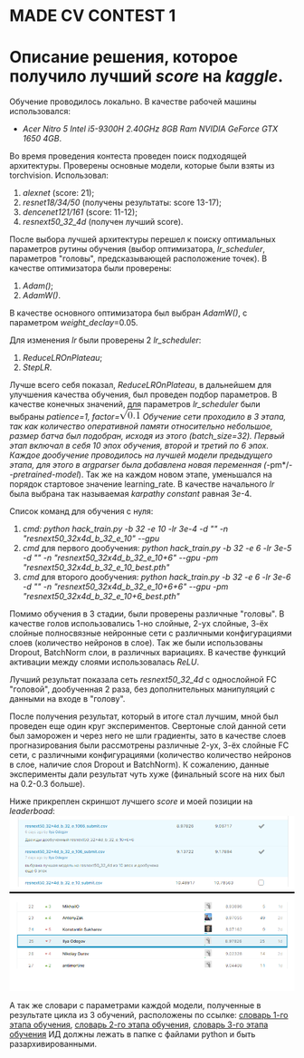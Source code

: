 # MADE CV CONTEST 1
# Описание решения, которое получило лучший *score* на *kaggle*.

 Обучение проводилось локально. В качестве рабочей машины использовался:
  * *Acer Nitro 5 Intel i5-9300H 2.40GHz 8GB Ram NVIDIA GeForce GTX 1650 4GB*.

 Во время проведения контеста проведен поиск подходящей архитектуры. Проверены основные модели, которые были взяты из torchvision. Использовал:
  1. *alexnet* (score: 21);
  2. *resnet18/34/50* (получены результаты: score 13-17);
  3. *dencenet121/161* (score: 11-12);
  4. *resnext50_32_4d* (получен лучший score).

 После выбора лучшей архитектуры перешел к поиску оптимальных параметров рутины обучения (выбор оптимизатора, *lr_scheduler*, параметров "головы", предсказывающей расположение точек). В качестве оптимизатора были проверены:

 1. *Adam()*;
 2. *AdamW()*.

 В качестве основного оптимизатора был выбран *AdamW()*, с параметром *weight_declay*=0.05.

Для изменения *lr* были проверены 2 *lr_scheduler*:
 1. *ReduceLROnPlateau*;
 2. *StepLR*.
 
 Лучше всего себя показал, *ReduceLROnPlateau*, в дальнейшем для улучшения качества обучения, был проведен подбор параметров. В качестве конечных значений, для параметров *lr_scheduler* были выбраны *patience=1, factor=![](sqrt.gif)
 Обучение сети проходило в 3 этапа, так как количество оперативной памяти относительно небольшое, размер батча был подобран, исходя из этого (*batch_size=32*). Первый этап включал в себя 10 эпох обучения, второй и третий по 6 эпох. Каждое дообучение проводилось на лучшей модели предыдущего этапа, для этого в *argparser* была добавлена новая переменная (*-pm*/*--pretrained-model*). Так же на каждом новом этапе, уменьшался на порядок стартовое значение learning_rate. В качестве начального *lr* была выбрана так называемая *karpathy constant* равная 3*e*-4. 
 
 Список команд для обучения с нуля:
 1. *cmd: python hack_train.py -b 32 -e 10 -lr 3e-4 -d "" -n "resnext50_32x4d_b_32_e_10" --gpu*
 2. *cmd* для первого дообучения:
 *python hack_train.py -b 32 -e 6 -lr 3e-5 -d "" -n "resnext50_32x4d_b_32_e_10+6" --gpu -pm "resnext50_32x4d_b_32_e_10_best.pth"*
 3. *cmd* для второго дообучения:
 *python hack_train.py -b 32 -e 6 -lr 3e-6 -d "" -n "resnext50_32x4d_b_32_e_10+6+6" --gpu -pm "resnext50_32x4d_b_32_e_10+6_best.pth"*
 
 Помимо обучения в 3 стадии, были проверены различные "головы". В качестве голов использовались 1-но слойные, 2-ух слойные, 3-ёх слойные полносвязные нейронные сети с различными конфигурациями слоев (количество нейронов в слое). Так же были использованы Dropout, BatchNorm слои, в различных вариациях. В качестве функций активации между слоями использовалась *ReLU*.

 Лучший результат показала сеть *resnext50_32_4d* c однослойной FC "головой", дообученная 2 раза, без дополнительных манипуляций с данными на входе в "голову".

 После получения результат, который в итоге стал лучшим, мной был проведен еще один круг экспериментов. Свертоные слой данной сети был заморожен и через него не шли градиенты, зато в качестве слоев прогназирования были рассмотрены различные 2-ух, 3-ёх слойные FC сети, c различными конфигурациями (количество количество нейронов в слое, наличие слоя Dropout и BatchNorm). К сожалению, данные эксперименты дали результат чуть хуже (финальный score на них был на 0.2-0.3 больше).


Ниже прикреплен скриншот лучшего *score* и моей позиции на *leaderboad*:
![](score.png)


А так же словари с параметрами каждой модели, полученные в результате цикла из 3 обучений, расположены по ссылке: [словарь 1-го этапа обучения](https://yadi.sk/d/WTbtJmVoyKMIWA), [словарь 2-го этапа обучения](https://yadi.sk/d/Hh2U_zUFxGmPpA), [словарь 3-го этапа обучения](https://yadi.sk/d/xuB7PB9H79RS1A)
 ИД должны лежать в папке с файлами python и быть разархивированными.

